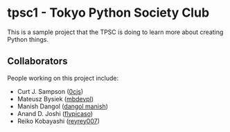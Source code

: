 tpsc1 - Tokyo Python Society Club
=================================

This is a sample project that the TPSC is doing to learn
more about creating Python things.


Collaborators
-------------

People working on this project include:

* Curt J. Sampson ([0cjs](https://github.com/0cjs))
* Mateusz Bysiek ([mbdevpl](https://github.com/mbdevpl))
* Manish Dangol ([dangol manish](https://github.com/dangolmanish))
* Anand D. Joshi ([flypicaso](https://github.com/flypicaso))
* Reiko Kobayashi ([reyrey007](https://github.com/reyrey007))
